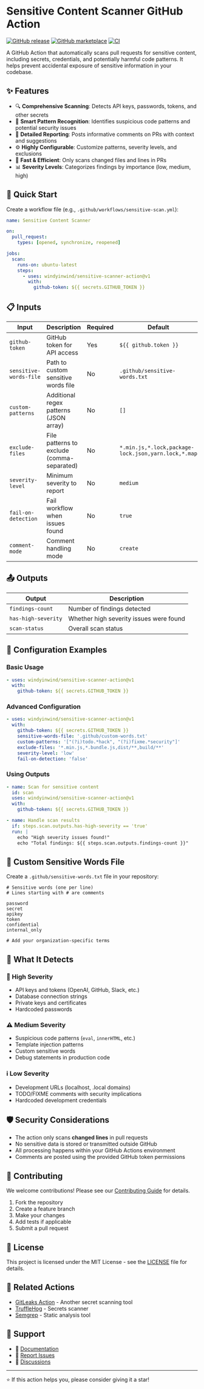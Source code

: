 # Sensitive Content Scanner GitHub Action

[![GitHub release](https://img.shields.io/github/v/release/windyinwind/sensitive-scanner-action)](https://github.com/windyinwind/sensitive-scanner-action/releases)
[![GitHub marketplace](https://img.shields.io/badge/marketplace-sensitive--content--scanner-blue?logo=github)](https://github.com/marketplace/actions/sensitive-content-scanner)
[![CI](https://github.com/windyinwind/sensitive-scanner-action/workflows/CI/badge.svg)](https://github.com/windyinwind/sensitive-scanner-action/actions)

A GitHub Action that automatically scans pull requests for sensitive content, including secrets, credentials, and potentially harmful code patterns. It helps prevent accidental exposure of sensitive information in your codebase.

## ✨ Features

- 🔍 **Comprehensive Scanning**: Detects API keys, passwords, tokens, and other secrets
- 🎯 **Smart Pattern Recognition**: Identifies suspicious code patterns and potential security issues
- 📝 **Detailed Reporting**: Posts informative comments on PRs with context and suggestions
- ⚙️ **Highly Configurable**: Customize patterns, severity levels, and exclusions
- 🚀 **Fast & Efficient**: Only scans changed files and lines in PRs
- 📊 **Severity Levels**: Categorizes findings by importance (low, medium, high)

## 🚀 Quick Start

Create a workflow file (e.g., `.github/workflows/sensitive-scan.yml`):

```yaml
name: Sensitive Content Scanner

on:
  pull_request:
    types: [opened, synchronize, reopened]

jobs:
  scan:
    runs-on: ubuntu-latest
    steps:
      - uses: windyinwind/sensitive-scanner-action@v1
        with:
          github-token: ${{ secrets.GITHUB_TOKEN }}
```

## 📋 Inputs

| Input | Description | Required | Default |
|-------|-------------|----------|---------|
| `github-token` | GitHub token for API access | Yes | `${{ github.token }}` |
| `sensitive-words-file` | Path to custom sensitive words file | No | `.github/sensitive-words.txt` |
| `custom-patterns` | Additional regex patterns (JSON array) | No | `[]` |
| `exclude-files` | File patterns to exclude (comma-separated) | No | `*.min.js,*.lock,package-lock.json,yarn.lock,*.map` |
| `severity-level` | Minimum severity to report | No | `medium` |
| `fail-on-detection` | Fail workflow when issues found | No | `true` |
| `comment-mode` | Comment handling mode | No | `create` |

## 📤 Outputs

| Output | Description |
|--------|-------------|
| `findings-count` | Number of findings detected |
| `has-high-severity` | Whether high severity issues were found |
| `scan-status` | Overall scan status |

## 🔧 Configuration Examples

### Basic Usage
```yaml
- uses: windyinwind/sensitive-scanner-action@v1
  with:
    github-token: ${{ secrets.GITHUB_TOKEN }}
```

### Advanced Configuration
```yaml
- uses: windyinwind/sensitive-scanner-action@v1
  with:
    github-token: ${{ secrets.GITHUB_TOKEN }}
    sensitive-words-file: '.github/custom-words.txt'
    custom-patterns: '["(?i)todo.*hack", "(?i)fixme.*security"]'
    exclude-files: '*.min.js,*.bundle.js,dist/**,build/**'
    severity-level: 'low'
    fail-on-detection: 'false'
```

### Using Outputs
```yaml
- name: Scan for sensitive content
  id: scan
  uses: windyinwind/sensitive-scanner-action@v1
  with:
    github-token: ${{ secrets.GITHUB_TOKEN }}

- name: Handle scan results
  if: steps.scan.outputs.has-high-severity == 'true'
  run: |
    echo "High severity issues found!"
    echo "Total findings: ${{ steps.scan.outputs.findings-count }}"
```

## 📝 Custom Sensitive Words File

Create a `.github/sensitive-words.txt` file in your repository:

```
# Sensitive words (one per line)
# Lines starting with # are comments

password
secret
apikey
token
confidential
internal_only

# Add your organization-specific terms
```

## 🎯 What It Detects

### 🚨 High Severity
- API keys and tokens (OpenAI, GitHub, Slack, etc.)
- Database connection strings
- Private keys and certificates
- Hardcoded passwords

### ⚠️ Medium Severity
- Suspicious code patterns (`eval`, `innerHTML`, etc.)
- Template injection patterns
- Custom sensitive words
- Debug statements in production code

### ℹ️ Low Severity
- Development URLs (localhost, .local domains)
- TODO/FIXME comments with security implications
- Hardcoded development credentials

## 🛡️ Security Considerations

- The action only scans **changed lines** in pull requests
- No sensitive data is stored or transmitted outside GitHub
- All processing happens within your GitHub Actions environment
- Comments are posted using the provided GitHub token permissions

## 🤝 Contributing

We welcome contributions! Please see our [Contributing Guide](CONTRIBUTING.md) for details.

1. Fork the repository
2. Create a feature branch
3. Make your changes
4. Add tests if applicable
5. Submit a pull request

## 📄 License

This project is licensed under the MIT License - see the [LICENSE](LICENSE) file for details.

## 🔗 Related Actions

- [GitLeaks Action](https://github.com/marketplace/actions/gitleaks) - Another secret scanning tool
- [TruffleHog](https://github.com/marketplace/actions/trufflehog-oss) - Secrets scanner
- [Semgrep](https://github.com/marketplace/actions/semgrep) - Static analysis tool

## 💬 Support

- 📖 [Documentation](https://github.com/windyinwind/sensitive-scanner-action/wiki)
- 🐛 [Report Issues](https://github.com/windyinwind/sensitive-scanner-action/issues)
- 💬 [Discussions](https://github.com/windyinwind/sensitive-scanner-action/discussions)

---

⭐ If this action helps you, please consider giving it a star!
